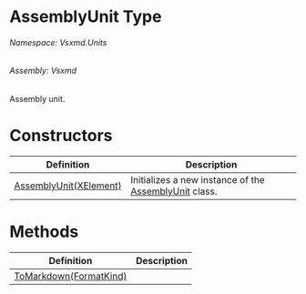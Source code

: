 <a name='T-Vsxmd-Units-AssemblyUnit'></a>
# AssemblyUnit Type

###### Namespace:  Vsxmd.Units

###### Assembly:  Vsxmd

Assembly unit.

# Constructors

| Definition | Description |
|-|-|
| [AssemblyUnit(XElement)](Constructors/Constructors.md) | Initializes a new instance of the [AssemblyUnit](#) class. |

# Methods

| Definition | Description |
|-|-|
| [ToMarkdown(FormatKind)](Methods/ToMarkdown.md) |  |
